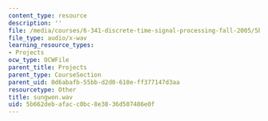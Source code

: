 ```yaml
---
content_type: resource
description: ''
file: /media/courses/6-341-discrete-time-signal-processing-fall-2005/5b662debafacc0bc8e3836d507486e0f_sungwon.wav
file_type: audio/x-wav
learning_resource_types:
- Projects
ocw_type: OCWFile
parent_title: Projects
parent_type: CourseSection
parent_uid: 0d6abafb-55bb-d2d0-610e-ff377147d3aa
resourcetype: Other
title: sungwon.wav
uid: 5b662deb-afac-c0bc-8e38-36d507486e0f
---
```

